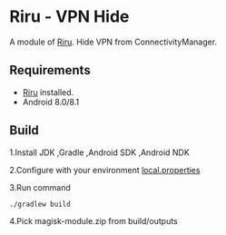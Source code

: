 # Riru - VPN Hide 

A module of [Riru](https://github.com/RikkaApps/Riru). Hide VPN from ConnectivityManager. 

## Requirements

* [Riru](https://github.com/RikkaApps/Riru) installed.
* Android 8.0/8.1

## Build

  1.Install JDK ,Gradle ,Android SDK ,Android NDK

  2.Configure with your environment [local.properties](https://github.com/Kr328/Riru-VpnHide/blob/master/local.properties)

  3.Run command 

``` Gradle 
./gradlew build
```
  4.Pick magisk-module.zip from build/outputs

